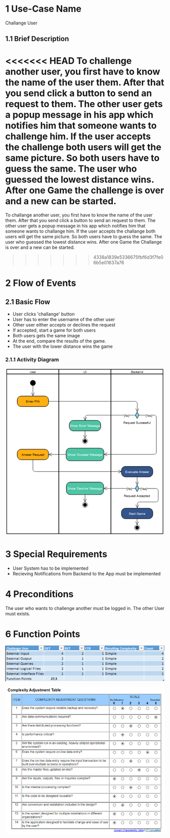 # 1 Use-Case Name
Challange User

## 1.1 Brief Description
<<<<<<< HEAD
To challenge another user, you first have to know the name of the user them. After that you send click a button to send an request to them. The other user gets a popup message in his app which notifies him that someone wants to challenge him. If the user accepts the challenge both users will get the same picture. So both users have to guess the same. The user who guessed the lowest distance wins. After one Game the challenge is over and a new can be started.
=======
To challange another user, you first have to know the name of the user them. After that you send click a button to send an request to them. The other user gets a popup message in his app which notifies him that someone wants to challange him. If the user accepts the challange both users will get the same picture. So both users have to guess the same. The user who guessed the lowest distance wins. After one Game the Challange is over and a new can be started.
>>>>>>> 4338a1839e5336675fbf6d3f7fe06b5e01637a76
# 2 Flow of Events
## 2.1 Basic Flow
- User clicks 'challange' button 
- User has to enter the username of the other user
- Other user either accepts or declines the request
- If accepted, start a game for both users
- Both users gets the same image 
- At the end, compare the results of the game. 
- The user with the lower distance wins the game

### 2.1.1 Activity Diagram
![Challange User](../images/UC_ChallengeUser.png)


# 3 Special Requirements
- User System has to be implemented
- Recieving Notifications from Backend to the App must be implemented

# 4 Preconditions
The user who wants to challenge another must be logged in. The other User must exists. 


# 6 Function Points
![Challange User FP](../images/functionpoints/functionpoints_challengeuser.png)

![FP](../images/functionpoints/complexityAdjustmentTable.PNG)
